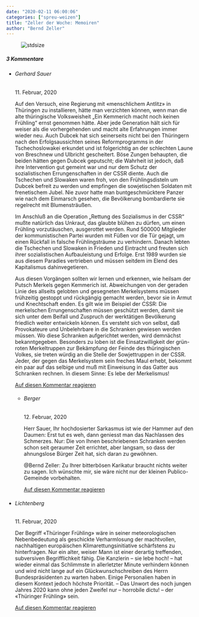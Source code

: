 ```yaml
---
date: "2020-02-11 06:00:06"
categories: ["spreu-weizen"]
title: "Zeller der Woche: Memoiren"
author: "Bernd Zeller"
---
```



<figure>
<img src="https://www.publicomag.com/wp-content/uploads/2020/02/Memoiren.jpg" alt=stdsize>
</figure>


<!--more-->
<h5 class="comments-h">
3 Kommentare </h5>
<ul class="commentlist">
<li class="comment even thread-even depth-1 clearfix" id="li-comment-32128">
<h6 class="author">Gerhard Sauer</h6> <span class="date">11. Februar, 2020</span>



Auf den Versuch, eine Regierung mit «menschlichem Antlitz» in Thüringen zu installieren, hätte man verzichten können, wenn man die alte thüringische Volksweisheit „Ein Kemmerich macht noch keinen Frühling“ ernst genommen hätte. Aber jede Generation hält sich für weiser als die vorhergehenden und macht alte Erfahrungen immer wieder neu. Auch Dubcek hat sich seinerseits nicht bei den Thüringern nach den Erfolgsaussichten seines Reformprogramms in der Tschechoslowakei erkundet und ist folgerichtig an der schlechten Laune von Breschnew und Ulbricht gescheitert. Böse Zungen behaupten, die beiden hätten gegen Dubcek geputscht; die Wahrheit ist jedoch, daß ihre Intervention gut gemeint war und nur dem Schutz der sozialistischen Errungenschaften in der CSSR diente. Auch die Tschechen und Slowaken waren froh, von den Frühlingsdisteln um Dubcek befreit zu werden und empfingen die sowjetischen Soldaten mit frenetischem Jubel. Nie zuvor hatte man buntgeschmücktere Panzer wie nach dem Einmarsch gesehen, die Bevölkerung bombardierte sie regelrecht mit Blumensträußen.

Im Anschluß an die Operation „Rettung des Sozialismus in der CSSR“ mußte natürlich das Unkraut, das glaubte blühen zu dürfen, um einen Frühling vorzutäuschen, ausgerottet werden. Rund 500000 Mitglieder der kommunistischen Partei wurden mit Füßen vor die Tür gejagt, um einen Rückfall in falsche Frühlingsträume zu verhindern. Danach lebten die Tschechen und Slowaken in Frieden und Eintracht und freuten sich ihrer sozialistischen Aufbauleistung und Erfolge. Erst 1989 wurden sie aus diesem Paradies vertrieben und müssen seitdem im Elend des Kapitalismus dahinvegetieren.

Aus diesen Vorgängen sollten wir lernen und erkennen, wie heilsam der Putsch Merkels gegen Kemmerich ist. Abweichungen von der geraden Linie des allseits gelobten und gesegneten Merkelsystems müssen frühzeitig gestoppt und rückgängig gemacht werden, bevor sie in Armut und Knechtschaft enden. Es gilt wie im Beispiel der CSSR: Die merkelschen Errungenschaften müssen geschützt werden, damit sie sich unter dem Beifall und Zuspruch der werktätigen Bevölkerung friedlich weiter entwickeln können. Es versteht sich von selbst, daß Provokateure und Unbelehrbare in die Schranken gewiesen werden müssen. Wo diese Schranken aufgerichtet werden, wird demnächst bekanntgegeben. Besonders zu loben ist die Einsatzwilligkeit der grün-roten Merkeltruppen zur Bekämpfung der Feinde des thüringischen Volkes, sie treten würdig an die Stelle der Sowjettruppen in der CSSR. Jeder, der gegen das Merkelsystem sein freches Maul erhebt, bekommt ein paar auf das selbige und muß mit Einweisung in das Gatter aus Schranken rechnen. In diesem Sinne: Es lebe der Merkelismus!

<a rel="nofollow" class="comment-reply-link" href="#comment-32128" data-commentid="32128" data-postid="10550" data-belowelement="comment-32128" data-respondelement="respond" data-replyto="Antworte auf Gerhard Sauer" aria-label="Antworte auf Gerhard Sauer">Auf diesen Kommentar reagieren</a> 


<ul class="children">
<li class="comment odd alt depth-2 clearfix" id="li-comment-32254">
<h6 class="author">Berger</h6> <span class="date">12. Februar, 2020</span>



Herr Sauer, Ihr hochdosierter Sarkasmus ist wie der Hammer auf den Daumen: Erst tut es weh, dann geniesst man das Nachlassen des Schmerzes. Nur: Die von Ihnen beschriebenen Schranken werden schon seit geraumer Zeit errichtet, aber langsam, so dass der ahnungslose Bürger Zeit hat, sich daran zu gewöhnen.

@Bernd Zeller: Zu Ihrer bitterbösen Karikatur braucht nichts weiter zu sagen. Ich wünschte mir, sie wäre nicht nur der kleinen Publico-Gemeinde vorbehalten.

<a rel="nofollow" class="comment-reply-link" href="#comment-32254" data-commentid="32254" data-postid="10550" data-belowelement="comment-32254" data-respondelement="respond" data-replyto="Antworte auf Berger" aria-label="Antworte auf Berger">Auf diesen Kommentar reagieren</a> 


</li>
</ul>
</li>
<li class="comment even thread-odd thread-alt depth-1 clearfix" id="li-comment-32174">
<h6 class="author">Lichtenberg</h6> <span class="date">11. Februar, 2020</span>



Der Begriff «Thüringer Frühling» wäre in seiner meteorologischen Nebenbedeutung als geschickte Verharmlosung der machtvollen, nachhaltigen europäischen Klimarettungsinitiative schärfstens zu hinterfragen. Nur ein alter, weiser Mann ist einer derartig treffenden, subversiven Begrifflichkeit fähig. Die Kanzlerin – sie lebe hoch! – hat wieder einmal das Schlimmste in allerletzter Minute verhindern können und wird nicht lange auf ein Glückwunschschreiben des Herrn Bundespräsidenten zu warten haben. Einige Personalien haben in diesem Kontext jedoch höchste Priorität. – Das Unwort des noch jungen Jahres 2020 kann ohne jeden Zweifel nur – horrobile dictu! – der «Thüringer Frühling» sein.

<a rel="nofollow" class="comment-reply-link" href="#comment-32174" data-commentid="32174" data-postid="10550" data-belowelement="comment-32174" data-respondelement="respond" data-replyto="Antworte auf Lichtenberg" aria-label="Antworte auf Lichtenberg">Auf diesen Kommentar reagieren</a> 


</li>
</ul>
